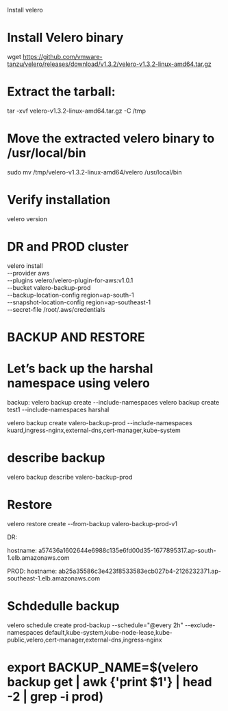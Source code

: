 Install velero

# Install Velero binary
wget https://github.com/vmware-tanzu/velero/releases/download/v1.3.2/velero-v1.3.2-linux-amd64.tar.gz

# Extract the tarball:
tar -xvf velero-v1.3.2-linux-amd64.tar.gz -C /tmp

# Move the extracted velero binary to /usr/local/bin
sudo mv /tmp/velero-v1.3.2-linux-amd64/velero /usr/local/bin

# Verify installation
velero version



# DR and PROD cluster

velero install \
    --provider aws \
    --plugins velero/velero-plugin-for-aws:v1.0.1 \
    --bucket valero-backup-prod \
    --backup-location-config region=ap-south-1 \
    --snapshot-location-config region=ap-southeast-1 \
    --secret-file /root/.aws/credentials

# BACKUP AND RESTORE
 # Let’s back up the harshal namespace using velero
backup:
velero backup create <backupname> --include-namespaces <namespacename>
velero backup create test1 --include-namespaces harshal

velero backup create valero-backup-prod  --include-namespaces kuard,ingress-nginx,external-dns,cert-manager,kube-system


# describe backup 
velero backup describe valero-backup-prod


# Restore

velero restore create --from-backup valero-backup-prod-v1

DR:

hostname: a57436a1602644e6988c135e6fd00d35-1677895317.ap-south-1.elb.amazonaws.com

PROD:
hostname: ab25a35586c3e423f8533583ecb027b4-2126232371.ap-southeast-1.elb.amazonaws.com

# Schdedulle backup

velero schedule create prod-backup --schedule="@every 2h" --exclude-namespaces  default,kube-system,kube-node-lease,kube-public,velero,cert-manager,external-dns,ingress-nginx


# export BACKUP_NAME=$(velero backup get | awk {'print $1'} | head -2 | grep -i prod)
